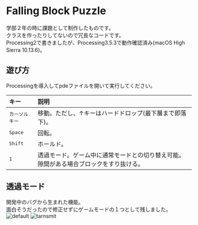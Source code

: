 # Falling Block Puzzle

学部２年の時に課題として制作したものです。  
クラスを作ったりしてないので冗長なコードです。  
Processing2で書きましたが、Processing3.5.3で動作確認済み(macOS High Sierra 10.13.6)。

## 遊び方
Processingを導入してpdeファイルを開いて実行してください。  

|キー|説明|
|:---|:---|
|<kbd>カーソルキー</kbd>|移動。ただし、↑キーはハードドロップ(最下層まで即落下)。|
|<kbd>Space</kbd>|回転。|
|<kbd>Shift</kbd>|ホールド。|
|<kbd>1</kbd>|透過モード。ゲーム中に通常モードとの切り替え可能。隙間がある場合ブロックをすり抜ける。|

## 透過モード
開発中のバグから生まれた機能。  
面白そうだったので修正せずにゲームモードの１つとして残しました。
![default]("https://user-images.githubusercontent.com/20317687/70064650-3bc00200-162d-11ea-925f-1ee2f4d1b5da.png")
![tarnsmit]("https://user-images.githubusercontent.com/20317687/70065336-4cbd4300-162e-11ea-84cf-c67d0b7698ea.png")
